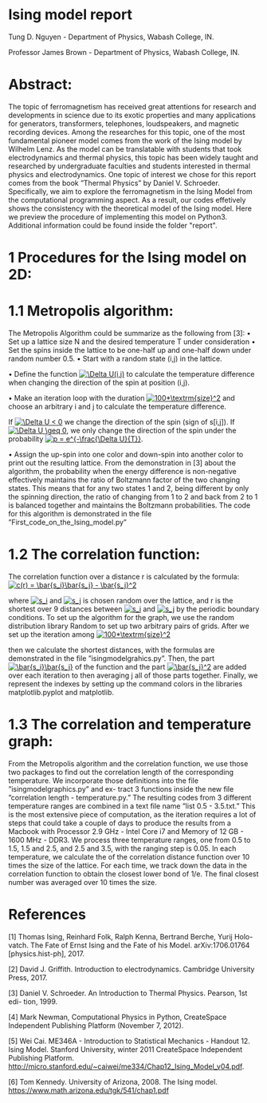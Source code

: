 # Ising model report


Tung D. Nguyen - Department of Physics, Wabash College, IN. 
 
Professor James Brown - Department of Physics, Wabash College, IN.


# Abstract: 
The topic of ferromagnetism has received great attentions for research and developments in science due to its exotic 
properties and many applications for generators, transformers, telephones, loudspeakers, and magnetic recording devices. 
Among the researches for this topic, one of the most fundamental pioneer model comes from the work of the Ising model by 
Wilhelm Lenz. As the model can be translatable with students that took electrodynamics and thermal physics, this topic has 
been widely taught and researched by undergraduate faculties and students interested in thermal physics and electrodynamics. 
One topic of interest we chose for this report comes from the book ”Thermal Physics” by 
Daniel V. Schroeder. Specifically, we aim to explore the ferromagnetism in the Ising Model from the computational programming aspect. As a result, our codes effetively shows the consistency with the theoretical model of the Ising model. Here we preview the procedure of implementing this model on Python3. Additional information could be found inside the folder "report".


# 1 Procedures for the Ising model on 2D:
# 1.1 Metropolis algorithm:

The Metropolis Algorithm could be summarize as the following from [3]:
• Set up a lattice size N and the desired temperature T under consideration
• Set the spins inside the lattice to be one-half up and one-half down under random number 0.5.
• Start with a random state (i,j) in the lattice.

• Define the function <a href="https://www.codecogs.com/eqnedit.php?latex=\Delta&space;U(i,j)" target="_blank"><img src="https://latex.codecogs.com/gif.latex?\Delta&space;U(i,j)" title="\Delta U(i,j)" /></a> to calculate the temperature difference when changing the direction of the spin at position (i,j).

• Make an iteration loop with the duration <a href="https://www.codecogs.com/eqnedit.php?latex=100*\textrm{size}^2" target="_blank"><img src="https://latex.codecogs.com/gif.latex?100*\textrm{size}^2" title="100*\textrm{size}^2" /></a> and choose an arbitrary i and j to calculate the temperature difference. 

If <a href="https://www.codecogs.com/eqnedit.php?latex=\Delta&space;U&space;<&space;0" target="_blank"><img src="https://latex.codecogs.com/gif.latex?\Delta&space;U&space;<&space;0" title="\Delta U < 0" /></a> we change the direction of the spin (sign of s[i,j]). If <a href="https://www.codecogs.com/eqnedit.php?latex=\Delta&space;U&space;\geq&space;0" target="_blank"><img src="https://latex.codecogs.com/gif.latex?\Delta&space;U&space;\geq&space;0" title="\Delta U \geq 0" /></a>, we only change the direction of the spin under the probability <a href="https://www.codecogs.com/eqnedit.php?latex=p&space;=&space;e^{-\frac{\Delta&space;U}{T}}" target="_blank"><img src="https://latex.codecogs.com/gif.latex?p&space;=&space;e^{-\frac{\Delta&space;U}{T}}" title="p = e^{-\frac{\Delta U}{T}}" /></a>.

• Assign the up-spin into one color and down-spin into another color to print out the resulting lattice.
From the demonstration in [3] about the algorithm, the probability when the energy difference is non-negative effectively 
maintains the ratio of Boltzmann factor of the two changing states. This means that for any two states 1 and 2, being different 
by only the spinning direction, the ratio of changing from 1 to 2 and back from 2 to 1 is balanced together and maintains the 
Boltzmann probabilities. The code for this algorithm is demonstrated in the file ”First_code_on_the_Ising_model.py”


# 1.2 The correlation function:

The correlation function over a distance r is calculated by the formula: <a href="https://www.codecogs.com/eqnedit.php?latex=c(r)&space;=&space;\bar{s_i}\bar{s_j}&space;-&space;\bar{s_j}^2" target="_blank"><img src="https://latex.codecogs.com/gif.latex?c(r)&space;=&space;\bar{s_i}\bar{s_j}&space;-&space;\bar{s_j}^2" title="c(r) = \bar{s_i}\bar{s_j} - \bar{s_j}^2" /></a>

where <a href="https://www.codecogs.com/eqnedit.php?latex=s_i" target="_blank"><img src="https://latex.codecogs.com/gif.latex?s_i" title="s_i" /></a> and <a href="https://www.codecogs.com/eqnedit.php?latex=s_j" target="_blank"><img src="https://latex.codecogs.com/gif.latex?s_j" title="s_j" /></a> is chosen random over the lattice, and r is the shortest over 9 distances between <a href="https://www.codecogs.com/eqnedit.php?latex=s_i" target="_blank"><img src="https://latex.codecogs.com/gif.latex?s_i" title="s_i" /></a> and <a href="https://www.codecogs.com/eqnedit.php?latex=s_j" target="_blank"><img src="https://latex.codecogs.com/gif.latex?s_j" title="s_j" /></a> by the periodic boundary conditions. To set up the algorithm for the graph, we use the random distribution library Random to set
up two arbitrary pairs of grids. After we set up the iteration among <a href="https://www.codecogs.com/eqnedit.php?latex=100*\textrm{size}^2" target="_blank"><img src="https://latex.codecogs.com/gif.latex?100*\textrm{size}^2" title="100*\textrm{size}^2" /></a>

then we calculate the shortest distances, with the formulas are demonstrated
in the file ”isingmodelgrahics.py”. Then, the part <a href="https://www.codecogs.com/eqnedit.php?latex=\bar{s_i}\bar{s_j}" target="_blank"><img src="https://latex.codecogs.com/gif.latex?\bar{s_i}\bar{s_j}" title="\bar{s_i}\bar{s_j}" /></a> of
the function and the part <a href="https://www.codecogs.com/eqnedit.php?latex=\bar{s_j}^2" target="_blank"><img src="https://latex.codecogs.com/gif.latex?\bar{s_j}^2" title="\bar{s_j}^2" /></a> are added over each iteration to then averaging j all of those parts together. Finally, we represent the indexes by setting up the command colors in the libraries 
matplotlib.pyplot and matplotlib.

# 1.3 The correlation and temperature graph:

From the Metropolis algorithm and the correlation function, we use those two packages to find out the correlation length of the corresponding temperature. We incorporate those definitions into the file ”isingmodelgraphics.py” and ex- tract 3 functions inside the new file ”correlation length - temperature.py.” The resulting codes from 3 different temperature ranges are combined in a text file name ”list 0.5 - 3.5.txt.” This is the most extensive piece of computation, as the iteration requires a lot of steps that could take a couple of days to produce the results from a Macbook with Processor 2.9 GHz - Intel Core i7 and Memory of 12 GB - 1600 MHz - DDR3. We process three temperature ranges, one from 0.5 to 1.5, 1.5 and 2.5, and 2.5 and 3.5, with the ranging step is 0.05. In each temperature, we calculate the of the correlation distance function over 10 times the size of the lattice. For each time, we track down the data in the correlation function to obtain the closest lower bond of 1/e. The final closest number was averaged over 10 times the size.


# References
[1] Thomas Ising, Reinhard Folk, Ralph Kenna, Bertrand Berche, Yurij Holo- vatch. The Fate of Ernst Ising and the Fate of his 
Model. arXiv:1706.01764 [physics.hist-ph], 2017.

[2] David J. Griffith. Introduction to electrodynamics. Cambridge University Press, 2017.

[3] Daniel V. Schroeder. An Introduction to Thermal Physics. Pearson, 1st edi- tion, 1999.

[4] Mark Newman, Computational Physics in Python, CreateSpace Independent Publishing Platform (November 7, 2012).

[5] Wei Cai. ME346A - Introduction to Statistical Mechanics - Handout 12. Ising Model. Stanford University, winter 
2011 CreateSpace Independent Publishing Platform. http://micro.stanford.edu/~caiwei/me334/Chap12_Ising_Model_v04.pdf.

[6] Tom Kennedy. University of Arizona, 2008. The Ising model. https://www.math.arizona.edu/tgk/541/chap1.pdf
